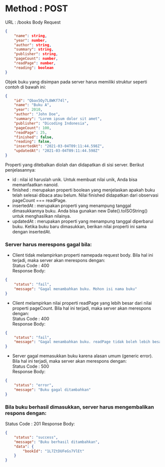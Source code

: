 # Method : POST
URL : /books
Body Request
```json
{
    "name": string,
    "year": number,
    "author": string,
    "summary": string,
    "publisher": string,
    "pageCount": number,
    "readPage": number,
    "reading": boolean
}
```
Objek buku yang disimpan pada server harus memiliki struktur seperti contoh di bawah ini:
```json
{
    "id": "Qbax5Oy7L8WKf74l",
    "name": "Buku A",
    "year": 2010,
    "author": "John Doe",
    "summary": "Lorem ipsum dolor sit amet",
    "publisher": "Dicoding Indonesia",
    "pageCount": 100,
    "readPage": 25,
    "finished": false,
    "reading": false,
    "insertedAt": "2021-03-04T09:11:44.598Z",
    "updatedAt": "2021-03-04T09:11:44.598Z"
}
```
Properti yang ditebalkan diolah dan didapatkan di sisi server. Berikut penjelasannya:

- id : nilai id haruslah unik. Untuk membuat nilai unik, Anda bisa memanfaatkan nanoid.
- finished : merupakan properti boolean yang menjelaskan apakah buku telah selesai dibaca atau belum. Nilai finished didapatkan dari observasi pageCount === readPage.
- insertedAt : merupakan properti yang menampung tanggal dimasukkannya buku. Anda bisa gunakan new Date().toISOString() untuk menghasilkan nilainya.
- updatedAt : merupakan properti yang menampung tanggal diperbarui buku. Ketika buku baru dimasukkan, berikan nilai properti ini sama dengan insertedAt.  

### Server harus merespons gagal bila:  
- Client tidak melampirkan properti namepada request body. Bila hal ini terjadi, maka server akan merespons dengan:  
Status Code : 400  
Response Body:
```json
{
    "status": "fail",
    "message": "Gagal menambahkan buku. Mohon isi nama buku"
}
```  
- Client melampirkan nilai properti readPage yang lebih besar dari nilai properti pageCount. Bila hal ini terjadi, maka server akan merespons dengan:  
Status Code : 400  
Response Body:
```json
{
    "status": "fail",
    "message": "Gagal menambahkan buku. readPage tidak boleh lebih besar dari pageCount"
}
```
- Server gagal memasukkan buku karena alasan umum (generic error). Bila hal ini terjadi, maka server akan merespons dengan:  
Status Code : 500  
Response Body:
```json
{
    "status": "error",
    "message": "Buku gagal ditambahkan"
}
```

### Bila buku berhasil dimasukkan, server harus mengembalikan respons dengan:  
Status Code : 201
Response Body:
```json
{
    "status": "success",
    "message": "Buku berhasil ditambahkan",
    "data": {
        "bookId": "1L7ZtDUFeGs7VlEt"
    }
}
```